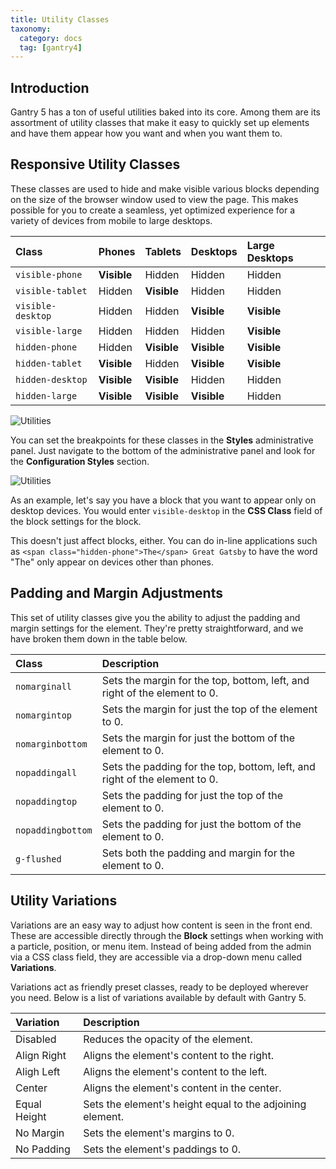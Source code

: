 ```yaml
---
title: Utility Classes
taxonomy:
  category: docs
  tag: [gantry4]
---
```


## Introduction

Gantry 5 has a ton of useful utilities baked into its core. Among them are its assortment of utility classes that make it easy to quickly set up elements and have them appear how you want and when you want them to.

## Responsive Utility Classes

These classes are used to hide and make visible various blocks depending on the size of the browser window used to view the page. This makes possible for you to create a seamless, yet optimized experience for a variety of devices from mobile to large desktops.

| Class             | Phones            | Tablets             | Desktops              | Large Desktops       |
| :---------------- | :---------------- | :------------------ | :-------------------- | :------------------- |
| `visible-phone`   | **Visible**       | Hidden              | Hidden                | Hidden               |
| `visible-tablet`  | Hidden            | **Visible**         | Hidden                | Hidden               |
| `visible-desktop` | Hidden            | Hidden              | **Visible**           | **Visible**          |
| `visible-large`   | Hidden            | Hidden              | Hidden                | **Visible**          |
| `hidden-phone`    | Hidden            | **Visible**         | **Visible**           | **Visible**          |
| `hidden-tablet`   | **Visible**       | Hidden              | **Visible**           | **Visible**          |
| `hidden-desktop`  | **Visible**       | **Visible**         | Hidden                | Hidden               |
| `hidden-large`    | **Visible**       | **Visible**         | **Visible**           | Hidden               |

![Utilities](utilities_1.png?classes=shadow,border)

You can set the breakpoints for these classes in the **Styles** administrative panel. Just navigate to the bottom of the administrative panel and look for the **Configuration Styles** section.

![Utilities](utilities_2.png?classes=shadow,border)

As an example, let's say you have a block that you want to appear only on desktop devices. You would enter `visible-desktop` in the **CSS Class** field of the block settings for the block.

This doesn't just affect blocks, either. You can do in-line applications such as `<span class="hidden-phone">The</span> Great Gatsby` to have the word "The" only appear on devices other than phones.
 
## Padding and Margin Adjustments

This set of utility classes give you the ability to adjust the padding and margin settings for the element. They're pretty straightforward, and we have broken them down in the table below.

| Class             | Description                                                                      |
| :-----            | :-----                                                                           |
| `nomarginall`     | Sets the margin for the top, bottom, left, and right of the element to 0.        |
| `nomargintop`     | Sets the margin for just the top of the element to 0.                            |
| `nomarginbottom`  | Sets the margin for just the bottom of the element to 0.                         |
| `nopaddingall`    | Sets the padding for the top, bottom, left, and right of the element to 0. |
| `nopaddingtop`    | Sets the padding for just the top of the element to 0.                     |
| `nopaddingbottom` | Sets the padding for just the bottom of the element to 0.                  |
| `g-flushed`       | Sets both the padding and margin for the element to 0.                           |

## Utility Variations

Variations are an easy way to adjust how content is seen in the front end. These are accessible directly through the **Block** settings when working with a particle, position, or menu item. Instead of being added from the admin via a CSS class field, they are accessible via a drop-down menu called **Variations**.

Variations act as friendly preset classes, ready to be deployed wherever you need. Below is a list of variations available by default with Gantry 5.

| Variation    | Description                                               |
| :-----       | :-----                                                    |
| Disabled     | Reduces the opacity of the element.                       |
| Align Right  | Aligns the element's content to the right.                |
| Aligh Left   | Aligns the element's content to the left.                 |
| Center       | Aligns the element's content in the center.               |
| Equal Height | Sets the element's height equal to the adjoining element. |
| No Margin    | Sets the element's margins to 0.                          |
| No Padding   | Sets the element's paddings to 0.                          |